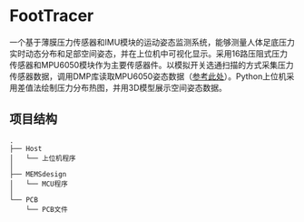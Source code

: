 # FootTracer

一个基于薄膜压力传感器和IMU模块的运动姿态监测系统，能够测量人体足底压力实时动态分布和足部空间姿态，并在上位机中可视化显示。采用16路压阻式压力传感器和MPU6050模块作为主要传感器件。以模拟开关选通扫描的方式采集压力传感器数据，调用DMP库读取MPU6050姿态数据（[参考此处](https://github.com/Huffer342-WSH/MPU6050_I2C/tree/master/Middlewares/MPU6050_Motion_Driver)）。Python上位机采用差值法绘制压力分布热图，并用3D模型展示空间姿态数据。


## 项目结构
```
.
├── Host
│   └── 上位机程序
│
├── MEMSdesign
│   └── MCU程序
│
└── PCB
    └── PCB文件
```



